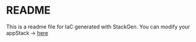 # README
This is a readme file for IaC generated with StackGen.
You can modify your appStack -> [here](http://main.dev.stackgen.com/appstacks/04d9c414-439f-4783-b731-979da2fe88f1)
